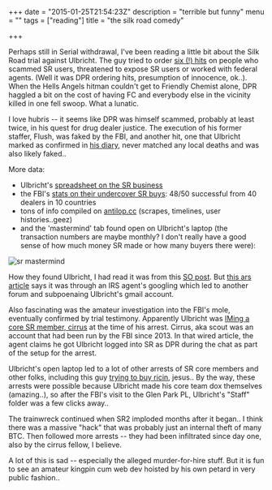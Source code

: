 +++
date = "2015-01-25T21:54:23Z"
description = "terrible but funny"
menu = ""
tags = ["reading"]
title = "the silk road comedy"

+++

Perhaps still in Serial withdrawal, I've been reading a little bit about the Silk Road trial against Ulbricht.
The guy tried to order [six (!) hits](http://www.bloomberg.com/news/2014-12-10/silk-road-s-ulbricht-accused-of-six-murder-for-hire-plots.html)
on people who scammed SR users, threatened to expose SR users or worked with federal agents.
(Well it was DPR ordering hits, presumption of innocence, ok..).
When the Hells Angels hitman couldn't get to Friendly Chemist alone,
DPR haggled a bit on the cost of having FC and everybody else in the vicinity killed in one fell swoop.
What a lunatic.

I love hubris -- it seems like DPR was himself scammed,
probably at least twice, in his quest for drug dealer justice.
The execution of his former staffer, Flush, was faked by the FBI,
and another hit, one that Ulbricht marked as confirmed in [his diary](http://www.wired.com/2015/01/heres-secret-silk-road-journal-laptop-ross-ulbricht/),
never matched any local deaths and was also likely faked..

More data:

* Ulbricht's [spreadsheet on the SR business](https://www.dropbox.com/s/f94v4d4c8hs8vcw/253456480-Silk-Road-exhibits-GX-250.pdf)
* the FBI's [stats on their undercover SR buys](https://twitter.com/a_greenberg/status/555429280319303681): 48/50 successful from 40 dealers in 10 countries
* tons of info compiled on [antilop.cc](http://antilop.cc/sr/) (scrapes, timelines, user histories..geez)
* and the 'mastermind' tab found open on Ulbricht's laptop (the transaction numbers are maybe monthly?
I don't really have a good sense of how much money SR made or how many buyers there were):

![sr mastermind](/img/sr-mastermind.jpg)

How they found Ulbricht, I had read it was from this
[SO post](http://stackoverflow.com/questions/15445285).
But [this ars article](http://arstechnica.com/tech-policy/2015/01/the-incredibly-simple-story-of-how-the-govt-googled-ross-ulbricht/)
says it was through an IRS agent's googling which led to another forum and subpoenaing Ulbricht's gmail account.

Also fascinating was the amateur investigation into the FBI's mole, eventually confirmed by trial testimony.
Apparently Ulbricht was [IMing a core SR member, cirrus](http://www.wired.com/2015/01/silk-road-trial-undercover-dhs-fbi-trap-ross-ulbricht/)
at the time of his arrest.
Cirrus, aka scout was an account that had been run by the FBI since 2013.
In that wired article, the agent claims he got Ulbricht logged into SR as DPR during the chat as part of the setup for the arrest.

Ulbricht's open laptop led to a lot of other arrests of SR core members
and other folks, including this guy [trying to buy ricin](http://www.justice.gov/opa/pr/new-york-man-indicted-attempting-acquire-deadly-toxin-ricin), jesus..
By the way, these arrests were possible because Ulbricht made his core team dox themselves (amazing..),
so after the FBI's visit to the Glen Park PL, Ulbricht's "Staff" folder was a few clicks away..

The trainwreck continued when SR2 imploded months after it began..
I think there was a massive "hack" that was probably just an internal theft of many BTC.
Then followed more arrests -- they had been infiltrated since day one,
also by the cirrus fellow, I believe.

A lot of this is sad -- especially the alleged murder-for-hire stuff.
But it is fun to see an amateur kingpin cum web dev hoisted by his own petard in very public fashion..

